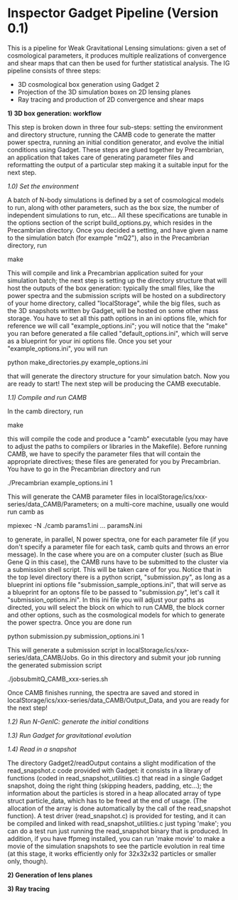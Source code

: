 Inspector Gadget Pipeline (Version 0.1)
===============

This is a pipeline for Weak Gravitational Lensing simulations: given a set of cosmological parameters, it produces multiple realizations of convergence and shear maps that can then be used for further statistical analysis. The IG pipeline consists of three steps:
 - 3D cosmological box generation using Gadget 2
 - Projection of the 3D simulation boxes on 2D lensing planes
 - Ray tracing and production of 2D convergence and shear maps

**1) 3D box generation: workflow**

This step is broken down in three four sub-steps: setting the environment and directory structure, running the CAMB code to generate the matter power spectra, running an initial condition generator, and evolve the initial conditions using Gadget. These steps are glued together by Precambrian, an application that takes care of generating parameter files and reformatting the output of a particular step making it a suitable input for the next step.  

_1.0) Set the environment_

A batch of N-body simulations is defined by a set of cosmological models to run, along with other parameters, such as the box size, the number of independent simulations to run, etc... All these specifications are tunable in the options section of the script build_options.py, which resides in the Precambrian directory. Once you decided a setting, and have given a name to the simulation batch (for example "mQ2"), also in the Precambrian directory, run 

make

This will compile and link a Precambrian application suited for your simulation batch; the next step is setting up the directory structure that will host the outputs of the box generation: typically the small files, like the power spectra and the submission scripts will be hosted on a subdirectory of your home directory, called "localStorage", while the big files, such as the 3D snapshots written by Gadget, will be hosted on some other mass storage. You have to set all this path options in an ini options file, which for reference we will call "example\_options.ini"; you will notice that the "make" you ran before generated a file called "default\_options.ini", which will serve as a blueprint for your ini options file. Once you set your "example_options.ini", you will run 

python make\_directories.py example\_options.ini

that will generate the directory structure for your simulation batch. Now you are ready to start! The next step will be producing the CAMB executable.  

_1.1) Compile and run CAMB_

In the camb directory, run

make

this will compile the code and produce a "camb" executable (you may have to adjust the paths to compilers or libraries in the Makefile). Before running CAMB, we have to specify the parameter files that will contain the appropriate directives; these files are generated for you by Precambrian. You have to go in the Precambrian directory and run

./Precambrian example\_options.ini 1

This will generate the CAMB parameter files in localStorage/ics/xxx-series/data_CAMB/Parameters; on a multi-core machine, usually one would run camb as 

mpiexec -N <numTasks> ./camb params1.ini ... paramsN.ini

to generate, in parallel, N power spectra, one for each parameter file (if you don't specify a parameter file for each task, camb quits and throws an error message). In the case where you are on a computer cluster (such as Blue Gene Q in this case), the CAMB runs have to be submitted to the cluster via a submission shell script. This will be taken care of for you. Notice that in the top level directory there is a python script, "submission.py", as long as a blueprint ini options file "submission\_sample\_options.ini", that will serve as a blueprint for an optons file to be passed to "submission.py", let's call it "submission\_options.ini". In this ini file you will adjust your paths as directed, you will select the block on which to run CAMB, the block corner and other options, such as the cosmological models for which to generate the power spectra. Once you are done run

python submission.py submission_options.ini 1

This will generate a submission script in localStorage/ics/xxx-series/data_CAMB/Jobs. Go in this directory and submit your job running the generated submission script

./jobsubmitQ\_CAMB\_xxx-series.sh

Once CAMB finishes running, the spectra are saved and stored in localStorage/ics/xxx-series/data\_CAMB/Output\_Data, and you are ready for the next step!

_1.2) Run N-GenIC: generate the initial conditions_

_1.3) Run Gadget for gravitational evolution_

_1.4) Read in a snapshot_

The directory Gadget2/readOutput contains a slight modification of the read\_snapshot.c code provided with Gadget: it consists in a library of functions (coded in read\_snapshot\_utilities.c) that read in a single Gadget snapshot, doing the right thing (skipping headers, padding, etc...); the information about the particles is stored in a heap allocated array of type struct particle\_data, which has to be freed at the end of usage. (The allocation of the array is done automatically by the call of the read\_snapshot function). A test driver (read\_snapshot.c) is provided for testing, and it can be compiled and linked with read\_snapshot\_utilities.c just typing 'make'; you can do a test run just running the read_snapshot binary that is produced. In addition, if you have ffpmeg installed, you can run 'make movie' to make a movie of the simulation snapshots to see the particle evolution in real time (at this stage, it works efficiently only for 32x32x32 particles or smaller only, though).    

**2) Generation of lens planes**

**3) Ray tracing**


